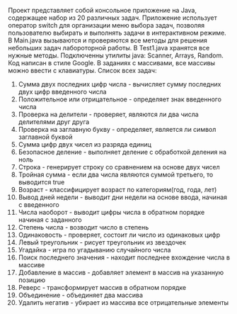 Проект представляет собой консольное приложение на Java, содержащее набор из 20 различных задач. 
Приложение использует оператор switch для организации меню выбора задач, позволяя пользователю выбирать и выполнять задачи в интерактивном режиме.
В Main.java вызываются и проверяются все методы для решения небольших задач лабороторной работы.
В Test1.java хранятся все нужные методы.
Подключенны утилиты java: Scanner, Arrays, Random.
Код написан в стиле Google.
В заданиях с массивами, все массивы можно ввести с клавиатуры.
Список всех задач: 
1. Сумма двух последних цифр числа - вычисляет сумму последних двух цифр введенного числа
2. Положительное или отрицательное - определяет знак введенного числа
3. Проверка на делители - проверяет, являются ли два числа делителями друг друга
4. Проверка на заглавную букву - определяет, является ли символ заглавной буквой
5. Сумма цифр двух чисел из разряда единиц
6. Безопасное деление - выполняет деление с обработкой деления на ноль
7. Строка - генерирует строку со сравнением на основе двух чисел
8. Тройная сумма - если два числа являются суммой третьего, то выводится true
9. Возраст - классифицирует возраст по категориям(год, года, лет)
10. Вывод дней недели - выводит дни недели на основе ввода, начиная с введенного 
11. Числа наоборот - выводит цифры числа в обратном порядке начиная с заданного 
12. Степень числа - возводит число в степень
13. Одинаковость - проверяет, состоит ли число из одинаковых цифр
14. Левый треугольник - рисует треугольник из звездочек
15. Угадайка - игра по угадыванию случайного числа
16. Поиск последнего значения - находит последнее вхождение числа в массиве
17. Добавление в массив - добавляет элемент в массив на указанную позицию
18. Реверс - трансформирует массив в обратном порядке
19. Объединение - объединяет два массива 
20. Удалить негатив - убирает из массива все отрицательные элементы 

